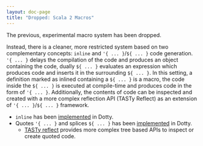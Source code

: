 ```yaml
---
layout: doc-page
title: "Dropped: Scala 2 Macros"
---
```


The previous, experimental macro system has been dropped.

Instead, there is a cleaner, more restricted system based on two complementary concepts: `inline` and `'{ ... }`/`${ ... }` code generation. 
`'{ ... }` delays the compilation of the code and produces an object containing the code, dually `${ ... }` evaluates an expression which produces code and inserts it in the surrounding `${ ... }`.
In this setting, a definition marked as inlined containing a `${ ... }` is a macro, the code inside the `${ ... }` is executed at compile-time and produces code in the form of `'{ ... }`.
Additionally, the contents of code can be inspected and created with a more complex reflection API (TASTy Reflect) as an extension of `'{ ... }`/`${ ... }` framework.

* `inline` has been [implemented](../metaprogramming/inline.md) in Dotty.
* Quotes `'{ ... }` and splices `${ ... }` has been [implemented](../metaprogramming/macros.md) in Dotty.
  * [TASTy reflect](../metaprogramming/tasty-reflect.md) provides more complex tree based APIs to inspect or create quoted code.
